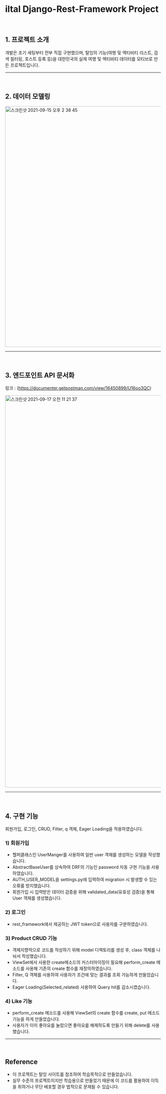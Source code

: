 # iltal Django-Rest-Framework Project


<br>

## 1. 프로젝트 소개
개발은 초기 세팅부터 전부 직접 구현했으며, 탈잉의 기능(여행 및 액티비티 리스트, 검색 필터링, 호스트 등록 등)을 대한민국의 실제 여행 및 액티비티 데이터를 모티브로 만든 프로젝트입니다.

---
<br>

## 2. 데이터 모델링
<img width="776" alt="스크린샷 2021-09-15 오후 2 38 45" src="https://user-images.githubusercontent.com/81137234/133376890-0b243a3a-15dd-44a0-b025-662fb4044182.png">

---
<br>

## 3. 엔드포인트 API 문서화
링크 : (https://documenter.getpostman.com/view/16450899/U16oo3QC)

<img width="1264" alt="스크린샷 2021-09-17 오전 11 21 37" src="https://user-images.githubusercontent.com/81137234/133714048-d573bd75-6f1b-4fff-a6b6-228c12adf76a.png">

---
<br>

## 4. 구현 기능
회원가입, 로그인, CRUD, Filter, q 객체, Eager Loading을 적용하였습니다.


### 1) 회원가입
- 헬퍼클래스인 UserManger를 사용하여 일반 user 객체를 생성하는 모델을 작성했습니다.
- AbstractBaseUser를 상속하여 DRF의 기능인 password 자동 구현 기능을 사용하였습니다.
- AUTH_USER_MODEL을 settings.py에 입력하여 migration 시 발생할 수 있는 오류를 방지했습니다.
- 회원가입 시 입력받은 데이터 검증을 위해 validated_data(유효성 검증)을 통해 User 객체를 생성했습니다.

### 2) 로그인
- rest_framework에서 제공하는 JWT token으로 사용자를 구분하였습니다.

### 3) Product CRUD 기능
- 객체지향적으로 코드를 작성하기 위해 model 디렉토리를 생성 후, class 객체를 나눠서 작성했습니다.
- ViewSet에서 사용한 create메소드의 커스터마이징이 필요해 perform_create 메소드를 사용해 기존의 create 함수를 재정의하였습니다.
- Filter, Q 객체를 사용하여 사용자가 조건에 맞는 결과를 조회 가능하게 만들었습니다.
- Eager Loading(Selected_related) 사용하여 Query hit를 감소시켰습니다.

### 4) Like 기능
- perform_create 메소드를 사용해  ViewSet의 create 함수를 create, put 메소드 기능을 하게 만들었습니다.
- 사용자가 이미 좋아요를 눌렀으면 좋아요를 해제하도록 만들기 위해 delete를 사용했습니다.

---
<br>

## Reference
- 이 프로젝트는 탈잉 사이트를 참조하여 학습목적으로 만들었습니다.
- 실무 수준의 프로젝트이지만 학습용으로 만들었기 때문에 이 코드를 활용하여 이득을 취하거나 무단 배포할 경우 법적으로 문제될 수 있습니다.

<br>
